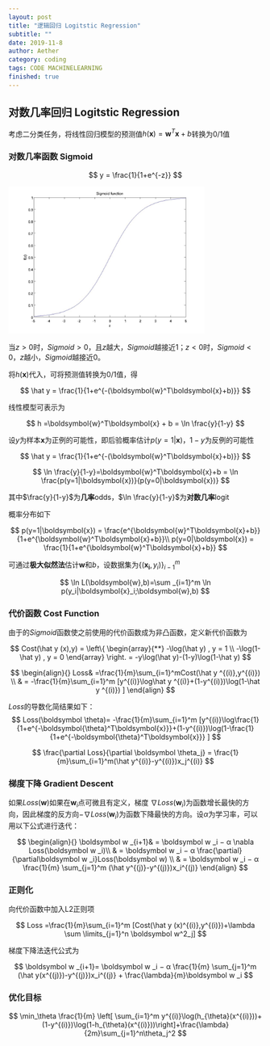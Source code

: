 ```yaml
---
layout: post
title: "逻辑回归 Logitstic Regression"
subtitle: ""
date: 2019-11-8
author: Aether
category: coding
tags: CODE MACHINELEARNING
finished: true
---
```


## 对数几率回归 Logitstic Regression

考虑二分类任务，将线性回归模型的预测值$h(\boldsymbol x) =\boldsymbol{w}^T\boldsymbol{x} + b$转换为0/1值

### 对数几率函数 Sigmoid

$$
y = \frac{1}{1+e^{-z}}
$$

<img src="../img/Sigmoid.png" style="zoom:38%;" />

当$z>0$时，$Sigmoid>0$，且$z$越大，$Sigmoid$越接近$1$；$z<0$时，$Sigmoid<0$，$z$越小，$Sigmoid$越接近$0$。

将$h(\boldsymbol x)$代入，可将预测值转换为0/1值，得


$$
\hat y = \frac{1}{1+e^{-(\boldsymbol{w}^T\boldsymbol{x}+b)}}
$$


线性模型可表示为


$$
h =\boldsymbol{w}^T\boldsymbol{x} + b = \ln \frac{y}{1-y}
$$


设$y$为样本$\boldsymbol{x}$为正例的可能性，即后验概率估计$p(y=1{\vert}\boldsymbol{x})$，$1-y$为反例的可能性


$$
\hat y = \frac{1}{1+e^{-(\boldsymbol{w}^T\boldsymbol{x}+b)}}
$$

$$
\ln \frac{y}{1-y}=\boldsymbol{w}^T\boldsymbol{x}+b = \ln \frac{p(y=1|\boldsymbol{x})}{p(y=0|\boldsymbol{x})}
$$



其中$\frac{y}{1-y}$为**几率**odds，$\ln \frac{y}{1-y}$为**对数几率**logit

概率分布如下


$$
p(y=1|\boldsymbol{x}) = \frac{e^{\boldsymbol{w}^T\boldsymbol{x}+b}}{1+e^{\boldsymbol{w}^T\boldsymbol{x}+b}}\\
p(y=0|\boldsymbol{x}) = \frac{1}{1+e^{\boldsymbol{w}^T\boldsymbol{x}+b}}
$$


可通过**极大似然法**估计$\boldsymbol{w}$和$b$，设数据集为$\{(\boldsymbol{x_i},y_i)\}_{i-1}^m$


$$
\ln L(\boldsymbol{w},b)=\sum _{i=1}^m \ln p(y_i|\boldsymbol{x}_i;\boldsymbol{w},b)
$$



### 代价函数 Cost Function

由于的$Sigmoid$函数使之前使用的代价函数成为非凸函数，定义新代价函数为


$$
Cost(\hat y (x),y) = 
\left\{
 \begin{array}{**}
-\log(\hat y) , y = 1 \\
-\log(1-\hat y) , y = 0
\end{array}
\right. 
 = -y\log(\hat y)-(1-y)\log(1-\hat y)
$$

$$
\begin{align}{}
Loss& =\frac{1}{m}\sum_{i=1}^mCost(\hat y ^{(i)},y^{(i)}) \\
& = -\frac{1}{m}\sum_{i=1}^m [y^{(i)}\log\hat y ^{(i)}+(1-y^{(i)})\log(1-\hat y ^{(i)}) ]
\end{align}
$$



$Loss$的导数化简结果如下：
$$
Loss(\boldsymbol \theta)= -\frac{1}{m}\sum_{i=1}^m [y^{(i)}\log\frac{1}{1+e^{-\boldsymbol{\theta}^T\boldsymbol{x}}}+(1-y^{(i)})\log(1-\frac{1}{1+e^{-\boldsymbol{\theta}^T\boldsymbol{x}}} ]
$$

$$
\frac{\partial Loss}{\partial \boldsymbol \theta_j} = 
\frac{1}{m}\sum_{i=1}^m(\hat y^{(i)}-y^{(i)})x_j^{(i)}
$$



### 梯度下降 Gradient Descent

如果$Loss(\boldsymbol w )$如果在$\boldsymbol w_i$点可微且有定义，梯度 $\nabla Loss(\boldsymbol w _i)$为函数增长最快的方向，因此梯度的反方向$-\nabla Loss(\boldsymbol w _i)$为函数下降最快的方向。设$\alpha$为学习率，可以用以下公式进行迭代：


$$
\begin{align}{}
\boldsymbol w _{i+1}& = \boldsymbol w _i − α \nabla Loss(\boldsymbol w _i)\\
& = \boldsymbol w _i − α \frac{\partial}{\partial\boldsymbol w _i}Loss(\boldsymbol w) \\
& = \boldsymbol w _i − α \frac{1}{m} \sum_{j=1}^m (\hat y^{(j)}-y^{(j)})x_i^{(j)} 
\end{align}
$$



### 正则化

向代价函数中加入L2正则项


$$
Loss =\frac{1}{m}\sum_{i=1}^m [Cost(\hat y (x)^{(i)},y^{(i)})+\lambda \sum \limits_{j=1}^n \boldsymbol w^2_j]
$$


梯度下降法迭代公式为


$$
\boldsymbol w _{i+1}= \boldsymbol w _i − α \frac{1}{m} \sum_{j=1}^m (\hat y(x^{(j)})-y^{(j)})x_i^{(j)} + \frac{\lambda}{m}\boldsymbol w _i
$$



### 优化目标


$$
\min_\theta \frac{1}{m} \left[ \sum_{i=1}^m y^{(i)}\log(h_{\theta}(x^{(i)}))+(1-y^{(i)})\log(1-h_{\theta}(x^{(i)}))\right]+\frac{\lambda}{2m}\sum_{j=1}^n\theta_j^2
$$


